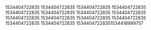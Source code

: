 1534404722835
1534404722835
1534404722835
1534404722835
1534404722835
1534404722835
1534404722835
1534404722835
1534404722835
1534404722835
1534404722835
1534404722835
1534404722835
1534404722835
15344047228351534418999757